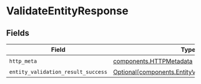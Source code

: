 # ValidateEntityResponse


## Fields

| Field                                                                                                          | Type                                                                                                           | Required                                                                                                       | Description                                                                                                    |
| -------------------------------------------------------------------------------------------------------------- | -------------------------------------------------------------------------------------------------------------- | -------------------------------------------------------------------------------------------------------------- | -------------------------------------------------------------------------------------------------------------- |
| `http_meta`                                                                                                    | [components.HTTPMetadata](../../models/components/httpmetadata.md)                                             | :heavy_check_mark:                                                                                             | N/A                                                                                                            |
| `entity_validation_result_success`                                                                             | [Optional[components.EntityValidationResultSuccess]](../../models/components/entityvalidationresultsuccess.md) | :heavy_minus_sign:                                                                                             | Success                                                                                                        |
